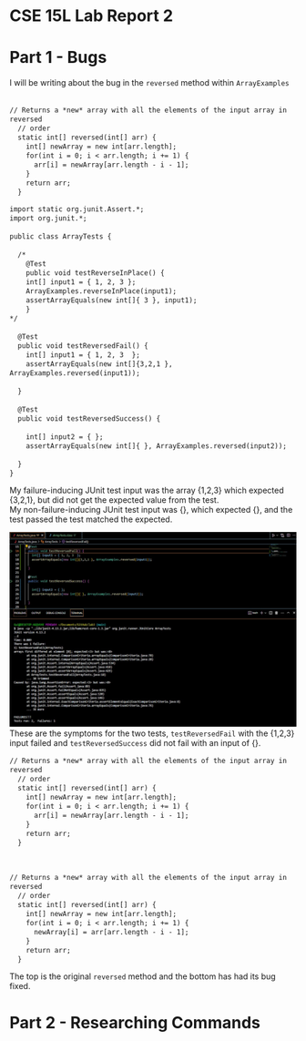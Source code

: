 # **CSE 15L Lab Report 2** 

# **Part 1 - Bugs** <br>
I will be writing about the bug in the ```reversed``` method within ```ArrayExamples``` <br>
<br>

```
// Returns a *new* array with all the elements of the input array in reversed
  // order
  static int[] reversed(int[] arr) {
    int[] newArray = new int[arr.length];
    for(int i = 0; i < arr.length; i += 1) {
      arr[i] = newArray[arr.length - i - 1];
    }
    return arr;
  }

```

```
import static org.junit.Assert.*;
import org.junit.*;

public class ArrayTests {

  /* 
	@Test 
	public void testReverseInPlace() {
    int[] input1 = { 1, 2, 3 };
    ArrayExamples.reverseInPlace(input1);
    assertArrayEquals(new int[]{ 3 }, input1);
	}
*/

  @Test
  public void testReversedFail() {
    int[] input1 = { 1, 2, 3  };
    assertArrayEquals(new int[]{3,2,1 }, ArrayExamples.reversed(input1));
    
  }

  @Test
  public void testReversedSuccess() {
    
    int[] input2 = { };
    assertArrayEquals(new int[]{ }, ArrayExamples.reversed(input2));
    
  }
}

```
My failure-inducing JUnit test input was the array {1,2,3} which expected {3,2,1}, but did not get the expected value from the test. <br>
My non-failure-inducing JUnit test input was {}, which expected {}, and the test passed the test matched the expected. <br>

![Image](failSuccess.jpg) <br>
These are the symptoms for the two tests, ```testReversedFail``` with the {1,2,3} input failed and ```testReversedSuccess``` did not fail with an input of {}. <br>
```
// Returns a *new* array with all the elements of the input array in reversed
  // order
  static int[] reversed(int[] arr) {
    int[] newArray = new int[arr.length];
    for(int i = 0; i < arr.length; i += 1) {
      arr[i] = newArray[arr.length - i - 1];
    }
    return arr;
  }

```
<br>

```
// Returns a *new* array with all the elements of the input array in reversed
  // order
  static int[] reversed(int[] arr) {
    int[] newArray = new int[arr.length];
    for(int i = 0; i < arr.length; i += 1) {
      newArray[i] = arr[arr.length - i - 1];
    }
    return arr;
  }
```
The top is the original ```reversed``` method and the bottom has had its bug fixed. 






# **Part 2 - Researching Commands** <br>
